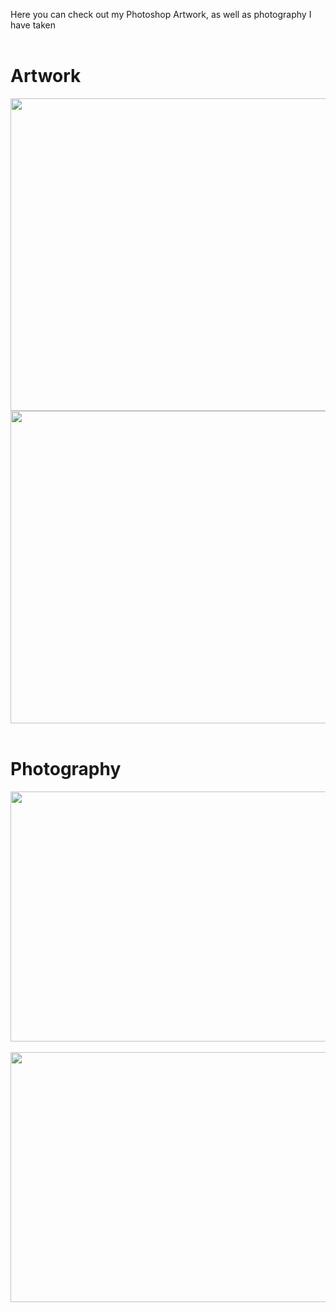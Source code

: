 Here you can check out my Photoshop Artwork, as well as photography I have taken
<br>
<br>

# Artwork

<img src="https://1b110ff0-a-33f9f8d5-s-sites.googlegroups.com/a/wghsmultimedia.com/dante-vasudevan/home/artwork/Photoshop_Digital_Painting.jpg?attachauth=ANoY7cqZdBDfulRehwyzj2fu1-GxdmXtV5Yqt4qsS5mdi2H6yNao1mXZ8Jbs4a8GBajFiZEjg2wUK9yNB9Kx7K6o3zDnDzo5KAq--X8aYGgwCTj-JQjdMxwFl5nymvCc6rgRcOJjFFUCuDvFD-Bm7Y0LpHo710NNRy7AY3wOUuele61fAW3EQDN0XsQn451qSSl7zRaPQwslHMCGB3LpiK-ecn2sZlRyCW_J504JEH8euyzLz-P8uNmjMLJTo5UxPS_nrIAysm2ctO_vei9uZP2iXwj546srog%3D%3D&attredirects=0" width="600" height="500">
<br>
<img src="https://1b110ff0-a-33f9f8d5-s-sites.googlegroups.com/a/wghsmultimedia.com/dante-vasudevan/home/artwork/Dante_Vasudevan_P.6-01.jpg?attachauth=ANoY7cqX-jD3MoSeWlWEemtW_w2h6xkxEX0gBUg6DN8eYOxDJUzFZo7Zq7XeeTU0v0PjaDTq2ieZE6gfD7BOQbdFE06NxqMi1mfX3luB4sXwCo9BNz9W_kR4pAR0UXxj-hj0kYDeYK7dIGWW72ILW1oMla4uhOWLo3gGK449jBiEqTuAs_6TxQ1fNCy2EhMJHJ_NtgfTidVjE1UL5U5tVo0Kfw4zY_XzJuHdydhDfhQeNwh4leVAH7dHy051MuwuScWUZX6bQOiq&attredirects=0" width="600" height="500">
<br>
<br>


# Photography

<img src="https://1b110ff0-a-33f9f8d5-s-sites.googlegroups.com/a/wghsmultimedia.com/dante-vasudevan/home/journal/Back%20Lighting.JPG?attachauth=ANoY7cpGVN8DvRg_lgd9suPJhww9K6f548qrkAuCfdHoMzeje_r5tFEwZL5u3-QlNUXKWZGlB8vD7O2jcmEVt6i4077zJDzP9Sm-BnV2Aybzb1GNtlSjIIqRkHk8g0sKotrYc4UaCup_IZFmXYcGdkLeqJoGvSMmNfmErKIxR9h4KRJ-dy-8B2jBR9qi4e3j4_WGhogfYpo3-CSIK3452dbJYugSPuygvzeeuZoZt948u-3tSnjD_jTD-6S-uGLg082gkzNAUX56&attredirects=0" width="600" height="400">
<br>
<br>
<img src="https://1b110ff0-a-33f9f8d5-s-sites.googlegroups.com/a/wghsmultimedia.com/dante-vasudevan/home/journal/Complex%20Complex%20Final.JPG?attachauth=ANoY7cry2CBOpdzzHJHOjSWZga-t9iD-5aTGWD83i8Q0DQJYRx9jpjHgWP2XpbLyis82Xk-TEzbBN9gN-PNo34XlTAxDyyLshAuzisDqMpGj2rGnqZtand3Ev94gkvpCUKZSiYxbM6YV8uLQrMoZCFSAC7twRMnhmYzHws-Run7_iI0ZeAgVNPcPtSFmN3MLq8p2b2YRd4HbqbAPYyHHMJ_N3rSHHe_qxei7XCQ7FBA7_ULpvUDx29CAOop9O7yX72x7aUTs31bV&attredirects=0" width="600" height="400">
